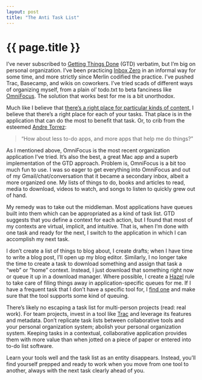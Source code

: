 ```yaml
---
layout: post
title: "The Anti Task List"
---
```


{{ page.title }}
================

I’ve never subscribed to [Getting Things Done](http://www.davidco.com/what_is_gtd.php) (GTD) verbatim, but I’m big on personal organization. I’ve been practicing [Inbox Zero](http://www.43folders.com/izero/) in an informal way for some time, and more strictly since Merlin codified the practice. I’ve pushed Trac, Basecamp, and wikis on coworkers. I’ve tried scads of different ways of organizing myself, from a plain ol’ todo.txt to beta fanciness like [OmniFocus](http://www.omnigroup.com/applications/omnifocus/). The solution that works best for me is a bit unorthodox.

Much like I believe that [there’s a right place for particular kinds of content](http://al3x.net/2007/07/17/why-this-is-here-and-thats-there.html), I believe that there’s a right place for each of your tasks. That place is in the application that can do the most to benefit that task. Or, to crib from the esteemed [Andre Torrez](http://www.torrez.org/):

> “How about less to-do apps, and more apps that help me do things?”

As I mentioned above, OmniFocus is the most recent organization application I’ve tried. It’s also the best, a great Mac app and a superb implementation of the GTD approach. Problem is, OmniFocus is a bit too much fun to use. I was so eager to get everything into OmniFocus and out of my Gmail/chat/conversation that it became a secondary inbox, albeit a more organized one. My lists of things to do, books and articles to read, media to download, videos to watch, and songs to listen to quickly grew out of hand.

My remedy was to take out the middleman. Most applications have queues built into them which can be appropriated as a kind of task list. GTD suggests that you define a context for each action, but I found that most of my contexts are virtual, implicit, and intuitive. That is, when I’m done with one task and ready for the next, I switch to the application in which I can accomplish my next task.

I don’t create a list of things to blog about, I create drafts; when I have time to write a blog post, I’ll open up my blog editor. Similarly, I no longer take the time to create a task to download something and assign that task a “web” or “home” context. Instead, I just download that something right now or queue it up in a download manager. Where possible, I create a [Hazel](http://www.noodlesoft.com/hazel.php) rule to take care of filing things away in application-specific queues for me. If I have a frequent task that I don’t have a specific tool for, I [find one](http://osx.iusethis.com/) and make sure that the tool supports some kind of queuing.

There’s likely no escaping a task list for multi-person projects (read: real work). For team projects, invest in a tool like [Trac](http://trac.edgewall.org/) and leverage its features and metadata. Don’t replicate task lists between collaborative tools and your personal organization system; abolish your personal organization system. Keeping tasks in a contextual, collaborative application provides them with more value than when jotted on a piece of paper or entered into to-do list software.

Learn your tools well and the task list as an entity disappears. Instead, you’ll find yourself prepped and ready to work when you move from one tool to another, always with the next task clearly ahead of you.
